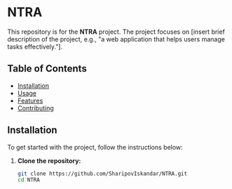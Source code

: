 # NTRA

This repository is for the **NTRA** project. The project focuses on [insert brief description of the project, e.g., "a web application that helps users manage tasks effectively."].

## Table of Contents

- [Installation](#installation)
- [Usage](#usage)
- [Features](#features)
- [Contributing](#contributing)

## Installation

To get started with the project, follow the instructions below:

1. **Clone the repository:**

   ```bash
   git clone https://github.com/SharipovIskandar/NTRA.git
   cd NTRA
